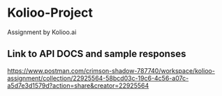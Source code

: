# Kolioo-Project
Assignment by Kolioo.ai

## Link to API DOCS and sample responses
https://www.postman.com/crimson-shadow-787740/workspace/kolioo-assignment/collection/22925564-58bcd03c-19c6-4c56-a07c-a5d7e3d1579d?action=share&creator=22925564